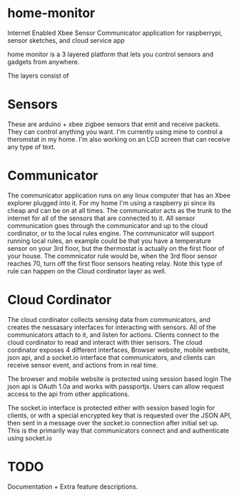 home-monitor
============

Internet Enabled Xbee Sensor Communicator application for raspberrypi, sensor sketches, and cloud service app

home monitor is a 3 layered platform that lets you control sensors and gadgets from anywhere.

The layers consist of

Sensors
=======

These are arduino + xbee zigbee sensors that emit and receive packets.
They can control anything you want. I'm currently using mine to control
a theromstat in my home. I'm also working on an LCD screen that can
receive any type of text.

Communicator
============

The communicator application runs on any linux computer that has an Xbee
explorer plugged into it. For my home I'm using a raspberry pi since its
cheap and can be on at all times. The communicator acts as the trunk to
the internet for all of the sensors that are connected to it. All sensor
communication goes through the communicator and up to the cloud
cordinator, or to the local rules engine. The communicator will support
running local rules, an example could be that you have a temperature
sensor on your 3rd floor, but the thermostat is actually on the first
floor of your house. The commnicator rule would be, when the 3rd floor
sensor reaches 70, turn off the first floor sensors heating relay. Note
this type of rule can happen on the Cloud cordinator layer as well.


Cloud Cordinator
================

The cloud cordinator collects sensing data from communicators, and creates the nessasary interfaces for interacting with sensors. All of the communicators attach to it, and listen for actions.
Clients connect to the cloud cordinator to read and interact with thier sensors.
The cloud cordinator exposes 4 different interfaces, Browser website,
mobile website, json api, and a socket.io interface
that communicators, and clients can receive sensor event, and actions
from in real time.

The browser and mobile website is protected using session based login
The json api is OAuth 1.0a and works with passportjs. Users can allow
request access to the api from other applications.

The socket.io interface is protected either with session based login for
clients, or with a special encrypted key that is requested over the JSON
API, then sent in a message over the socket.io connection after initial
set up. This is the primarily way that communicators connect and and
authenticate using socket.io





TODO
====
Documentation + Extra feature descriptions. 

